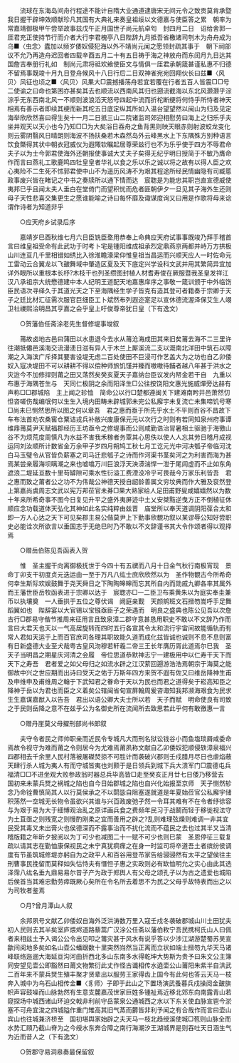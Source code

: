 <!-- { "loadSidebar": true } -->
　　流球在东海岛间舟行程途不能计自隋大业通道逮唐宋无间元令之致贡莫肯承暨我日握干辟坤效顺献珍凡其国有大典礼来奏皇祖绥以文德嘉与使臣答之累　朝率为常嘉靖御极甲午尝举故事兹戊午正月国世子尚元航卓匄　封四月二日　诏给舍郭一厓君充正使持节行而介者大行李君槐亭八日陛辞九月抵吾省檄诸司刳木为舟舟成为乌■〈虫念〉蠹加以频岁倭奴侵犯海以外不靖尚元闻之愿领封疏其事于　朝下祠部议不允乃再造舟迟回者四载辛酉五月二十有五日祷于海之神放舟而东闰月九日达其国詹吉奉册行礼如　制尚元肃将祗欢飨使臣文与情俱一厓君承朝箴甚谨私惠不归德不留焉事既竣十月九日登舟候风十八日行后二日双神雀宛宛回翔伙长曰兹■〈风贝〉风征也顷之■〈风贝〉风果大□震撼播荡舟若宜若覆在行者五百人皆震□□号二使谕之曰命也第困亦甚矣其去也顺流以西南风其归也遡流截海以东北风灏灏乎淙淙乎无东西南北风一不顺则波浪滔天怒号四起中流而折柁断绠将何恃乎所恃者神天相焉有善示者即续其绠而新其柁五日底定纵其所如入温台望望然以闽山为归及见定海举欣欣然喜曰得生矣十一月二日抵三山二院诸监司郊迎相慰劳曰海上之归乐乎夫坐井观天以天小也今乃知□□为大矣浴日吞舟之鱼背黑则映天眼赤则射波蛟龙变化则云雾阴翳风日晴朗则海波不扬扶桑若木森然岛外云峰黑水上下东隅殊方别种语言饮食槩得其状中朝衣冠威仪为遐陬钦瞩起居尊荣兹行也不为乐乎使于四方不辱君命夫子以为士今郭君使海外还朝报使事诚大丈夫子矣得无纪乎明日授简于不敏乃膺命作而言曰燕礼工歌鹿鸣四牡皇皇者华礼以食之乐以乐之诚以将之故有以得人臣之欢心夷险不二生死不怵郭君使中山不为遥历风涛不为艰其程途所经民情幽隐有司臧慝政事废兴皆在睹记之中书之奏牍所以通下情而达　宸聦是为能忠其职岂直宣德威使夷邦巳乎且闻太夫人垂白在堂倚门而望积忧而危者匪朝伊夕一旦见其子海外生还则母子天性悲喜交集更生之愿谁能喻之诗曰每怀靡及诹谋度询又曰用是作歌将母来谂谓作诗者为知道非乎 

　　○应天府乡试录后序 

　　嘉靖岁巳酉秋维七月六日臣铣臣堥用恭奉上命典应天府试事事既竣乃拜手稽首言曰维皇祖受命有此武功于时考卜宅是锺阳维成祖承烈定鼎燕京两都并峙万方拱极山川连亘几千里相错如绣比入徐淮瞻濠梁仰惟皇祖当昌运而兴顺天应人一时佐命元工雷动云合翼龙以飞皷舞域中肇造区夏及天下底定兴学设科文武并用其繁简异宜加详外眼所以重根本长杼?木枝干也列圣缵图封植人材耆寿俊在厥服暨我圣皇发祥江汉八承祖宗大统懋德建中本人纪明王道配天地嘉惠庠序之事敬一箴训颁于中外临饬臣民语次寻绎久于其道光天之下至海隅经生学子皆克有造其登可者籍奏于宗卿于天子之廷比材汇征需次服官巨细臣工卜斌然布列遐迩寔足以宣休德流渥泽保艾生人翊卫社禝熙洽明昌其亨嘉之会乎皇上吁俊尊帝犹日皇（下有逸文） 

　　○贺藩伯任斋涂老先生督修堤事竣叙 

　　莆故卤地古邑曰蒲田以水患退今去水从莆沧海成田其来旧矣莆去海不二三里许往潮抵僊邑溪海交流漫漶日滋有异人于木兰上厮溪流二支以溉南北洋田中筑石以障潮之入海滨广斥择其要害设堤无虑二百处使田不巨浸可作艺盖大为之坊也自乙卯倭奴入寇决堤田不可以耕耕不得以偿种师旅饥馑并臻而嗷嗷待餔者越八年甚于洪水之灾迨今不加修捍则莆之田又荡然矣癸亥夏天子嘉纳台臣议发内帑金若干自　九重以布惠于海隅苍生与　天同仁极阴之余而阳泽生□公往按饶阳文惠光施威燀旁达赫有声称□□郡城陷　主上闻之轸恤　简命公以行□楚都遵闽关下建滩南盻井邑萧然忉怛咨嗟伤哉编氓何以生生入境内田畴未辟城郭未完公私廨宇未复流亡未集啼饥号寒□尚未巳恻然思所以图之何以章吾　君之惠而亟于所先乎水土不平则百谷不昌故下车布法首劝农桑窖仓粟诘戎兵补敝兴废康保元元以次行之时则有若同知泉州府事谭维鼎莆莫尹天赋福郡经历王坊亟令之修堤事而公则咸勤诰治冐暑相土驱驰于海徼山谷不为烦荒度周慎凡为水益不害我禾稼者务覃其心思佚以使人人忘其劳日稽月成视运同刘汝顺所计数省金万余甲子岁四月朔鸠工秋七月工讫元光中河决瓠子帝临河沈白马玉璧令从官皆负薪塞之司马迁悲瓠子之诗而作河渠书茎矣河之为利害而海为甚焉某尝亲履海坝瞝潮之来也嘘噏万川巨浪浮天泱漭湍悍一泄于尾闾虚而不止如东角遮浪二堤延亘数十里苟罅隙可乘水性衍溢工费湮没冷乎可畏哉今万家乐利皆吾　君之惠而致之莆者公之功不为伟哉公神德天授自龆龄善属文穷坟典而作大雅及裒然登上第嘉尚虞周志文武以宪万邦莅官未朞□果大熟家给人足田甫野叟咸嬉嬉然以为数十年来所希奇事不图今日复见升平之盛外夷屏迹中土乂安桀黠逆曳方正不倒植征休顺应念功载道体天弘化其神如此名实纯粹由兹晋　庙堂所以奉天道调阴阳葆合太和即一方人心达之天下可见矣郡主易公偕莫尹上下勤事欣覩功叙以某谬辱公知好尝职史必能诠次所欲言以垂国志于无绝巳时乃不敢以不文辞谨书其大令作颂者得以观择焉 

　　○赠岳伯陈见吾函表入贺 

　　惟　圣主握干向离御极抚世于今四十有五禩而八月十日金气秋行南极宵现　景命丁卯支干初度贞元迭运由一至于万凡八纮士庶欣欣然以为　圣作物覩古今所希奇何幸生斯际欢娱鼓舞于尧天舜日之下陶陶皞皞而忘其所自内而勋戚九卿各率其属外而王藩世臣岳牧函表进于宗卿以达于　宸聦亦□一二臣卫布乘黄朱以为庭实奉圭兼币以执壤奠　一人垂拱于五位之尊伏谒　阙庭亲觐　天颜鹓班文石搢笏嵩呼手足舞蹈翼如也　陛辞宴以大官锡以宝镪亟臣子之荣遇而　明良之盛典也陈公见吾以次詹吉行□郡易守偕节推周来征用言且致泉漳二郡守意甚恳用职史不敢以不文辞乃作而言曰大君天也天以一气高居旋转而四时五行各宣其令太和流行宇宙间故能循轨而有常人君如天运于上而百官庶司各理其职故能久道而成化兹皆诚也诚则不息不息则富有日新盛德大业至犬哉粤古皇风沕穆若轩羲二帝三王长年膺历胥此道焉尔巳我　圣天子当明昌之期星庆河清之会履　帝位思道恭默神志宁一建极用中以仁寿干天下而天下之寿吾　君者爱之如父母归之如流水辟之江汉萦回遡游浩浩焉朝宗于海莫之能御故中兴之世应期而出诗曰受天之佑于万斯年四方来贺不遐有佐又曰维岳降神生甫及申维申及甫维周之翰于下武知君之眷命于天以为民也而君之道得矣于崧高知臣之降神于岳以为君也而臣之义着矣公辖闽省旬宣屏翰周爰咨诹知我邦濒海艰食为民求生生嘉谋嘉猷入以告吾　君出以语公卿大夫士所以若　天子而赋　明命使良有司致之于民则岳降之意不在兹乎公为名御史所在流闻所去致思若此乎何有敢徼惠一言 

　　○赠丹崖莫父母擢刑部尚书郎叙 

　　夫守令者民之师帅职亲而近民令专城凡大而刑名狱讼钱谷小而鱼塩琐屑咸委命焉故令视守为难而莆之令则居今为尤难焉莆夙称文献自乙卯倭奴犯顺侵轶漳泉福兴四郡相去千余里人民村落被屠磔焚掠不可胜计而袭破兴郡则壬戍腊月尽日也虐焰蔽天肆行杀人城为夷人有而守城皆夷也刘颢于是日领兵到城下兵大溃军门□震德屯兵福清□□不进坐观大败参政翁时器总兵毕高皆□走至癸亥正月廿七日倭乃移营去　国初来未蒙兵燹之祸城之陷也自今日始郡城之陷也自兴化始报至京师　天子恻然轸念乃命铨曹慎简其人以行莫侯承之不以閟毖自阻塞遂就道是年夏始莅官公私廨宇储积荡然一空城无长物令虽欲兴其谁与兴百政废弛孑然一令耳其难有不在令者纾徐容与为艰于易为大于细愽观治乱之原详画兵食之费频年民习于战鬬而轻于移徙视法守为土苴亟之则残宽之则慢酌刚柔之宜而善用之辟之?乱则难理弦燥则难调一非其宜民受其毒又未出膏火也侯德深而不露事治而不扰化流而不蕴民之去也过其半又当清稽版籍之年昕夕披阅以为丁可少也减图二十一赋不可少也则巳蒙　圣恩停征三载复疏以请其志在勤恤康保视民之未宁真犹痌瘝之在身一时监司将卒道吾土者缤纷侯调度有节虽筑城修堤亦躬自为之政平人和百谷用登芇家告给骎骎然有太平之望侯往主刑曹事民挽留而莫释如失怙恃夫有憯怛子惠之实政则必有缼恤明允之实心由此其选泽霈八纮名垂九鼎易易尔昔子产为政于郑舆人有父母之颂孔子以为古之遗爱也城陷后侯首当其难忠勤劳瘁既厥心矣所在令名所去着思不为民之父母乎故特表而出之以为司牧者鉴焉 

　　○月?曾月潭山人叙 

　　余邦夙号文献乙卯倭奴自海外泛洪涛数万里入寇壬戍冬袭破郡城山川土田犹夫初人民则去其半矣室庐煨烬道路藜蒿广汉涂公任斋以藩伯敉宁吾民携柯氏山人曰佩者来相兹土予入谒公公令出见叩之莆灾甚于风水有说乎答以少涉江湖游楚蜀苏吴宣歙间阅地多矣如名山壶公蟠踞数十里突然岿然当正离而立状如端士搢笏九华天马诸峰联络迤逦大海延亘沟河曲折西北多山东南多水得乾坤大势斯为贵予曰朱文公主簿同安望见壶公即豁然曰莆文物繁衍此丈作怪古谶相传水遶壶公山莆阳朱紫半自洪武二百年来不蒙兵燹生殖丰聚才贤辈出以服劳王家得齿上国今有此何也答云天马一枝奔入城中为乌石山相传金■〈豸师〉子即于此山之下置场演武蚤暮兵戍操阅金皷旗帜声容鼓噪而山脉勃然有生意支麓嘉茂世家巨姓多锺祉焉近移北郊东向南露青山若窥探场中城西诸山环迫交戟非利前守岳蒙泉公通城西之水以下东关使血脉宣鬯今淤塞不可舟宜浚之四城隘作重门雉高其旧气蒸而欝皆非利予闻之有合哉作而言曰壶山宾山也往城兼济桥至　国初堪舆家始辟之夫天马一枝北趋绶溪使城□苞则山脉全而水势汇頋乃截山脊为之今绶水东奔合障之南行海潮汐王湖城界是则吞吐天日涵生气为近而昔人之（下有逸文） 

　　○贺郡守易洞皋奏最保留叙 

